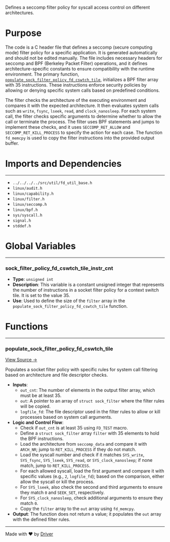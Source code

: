 <!--------------------------------------------------------------------------------->
<!-- IMPORTANT: This file is auto-generated by Driver (https://driver.ai). -------->
<!-- Manual edits may be overwritten on future commits. --------------------------->
<!--------------------------------------------------------------------------------->

Defines a seccomp filter policy for syscall access control on different architectures.

# Purpose
The code is a C header file that defines a seccomp (secure computing mode) filter policy for a specific application. It is generated automatically and should not be edited manually. The file includes necessary headers for seccomp and BPF (Berkeley Packet Filter) operations, and it defines architecture-specific constants to ensure compatibility with the runtime environment. The primary function, [`populate_sock_filter_policy_fd_cswtch_tile`](<#populate_sock_filter_policy_fd_cswtch_tile>), initializes a BPF filter array with 35 instructions. These instructions enforce security policies by allowing or denying specific system calls based on predefined conditions.

The filter checks the architecture of the executing environment and compares it with the expected architecture. It then evaluates system calls such as `write`, `fsync`, `lseek`, `read`, and `clock_nanosleep`. For each system call, the filter checks specific arguments to determine whether to allow the call or terminate the process. The filter uses BPF statements and jumps to implement these checks, and it uses `SECCOMP_RET_ALLOW` and `SECCOMP_RET_KILL_PROCESS` to specify the action for each case. The function `fd_memcpy` is used to copy the filter instructions into the provided output buffer.
# Imports and Dependencies

---
- `../../../../src/util/fd_util_base.h`
- `linux/audit.h`
- `linux/capability.h`
- `linux/filter.h`
- `linux/seccomp.h`
- `linux/bpf.h`
- `sys/syscall.h`
- `signal.h`
- `stddef.h`


# Global Variables

---
### sock\_filter\_policy\_fd\_cswtch\_tile\_instr\_cnt
- **Type**: ``unsigned int``
- **Description**: This variable is a constant unsigned integer that represents the number of instructions in a socket filter policy for a context switch tile. It is set to the value 35.
- **Use**: Used to define the size of the `filter` array in the `populate_sock_filter_policy_fd_cswtch_tile` function.


# Functions

---
### populate\_sock\_filter\_policy\_fd\_cswtch\_tile<!-- {{#callable:populate_sock_filter_policy_fd_cswtch_tile}} -->
[View Source →](<../../../../../../src/disco/cswtch/generated/fd_cswtch_tile_seccomp.h#L26>)

Populates a socket filter policy with specific rules for system call filtering based on architecture and file descriptor checks.
- **Inputs**:
    - `out_cnt`: The number of elements in the output filter array, which must be at least 35.
    - `out`: A pointer to an array of `struct sock_filter` where the filter rules will be copied.
    - `logfile_fd`: The file descriptor used in the filter rules to allow or kill processes based on system call arguments.
- **Logic and Control Flow**:
    - Check if `out_cnt` is at least 35 using `FD_TEST` macro.
    - Define a `struct sock_filter` array `filter` with 35 elements to hold the BPF instructions.
    - Load the architecture from `seccomp_data` and compare it with `ARCH_NR`; jump to `RET_KILL_PROCESS` if they do not match.
    - Load the syscall number and check if it matches `SYS_write`, `SYS_fsync`, `SYS_lseek`, `SYS_read`, or `SYS_clock_nanosleep`; if none match, jump to `RET_KILL_PROCESS`.
    - For each allowed syscall, load the first argument and compare it with specific values (e.g., `2`, `logfile_fd`); based on the comparison, either allow the syscall or kill the process.
    - For `SYS_lseek`, also check the second and third arguments to ensure they match `0` and `SEEK_SET`, respectively.
    - For `SYS_clock_nanosleep`, check additional arguments to ensure they match `0`.
    - Copy the `filter` array to the `out` array using `fd_memcpy`.
- **Output**: The function does not return a value; it populates the `out` array with the defined filter rules.



---
Made with ❤️ by [Driver](https://www.driver.ai/)